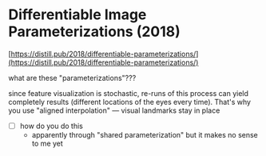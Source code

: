 # Differentiable Image Parameterizations (2018)

[https://distill.pub/2018/differentiable-parameterizations/](https://distill.pub/2018/differentiable-parameterizations/)

what are these "parameterizations"???

since feature visualization is stochastic, re-runs of this process can yield completely results (different locations of the eyes every time). That's why you use "aligned interpolation" — visual landmarks stay in place

- [ ]  how do you do this
    - apparently through "shared parameterization" but it makes no sense to me yet